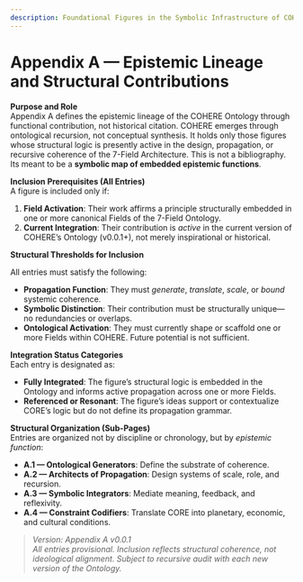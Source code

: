 ```yaml
---
description: Foundational Figures in the Symbolic Infrastructure of COHERE
---
```


# Appendix A — Epistemic Lineage and Structural Contributions

**Purpose and Role**\
Appendix A defines the epistemic lineage of the COHERE Ontology through functional contribution, not historical citation. COHERE emerges through ontological recursion, not conceptual synthesis.  It holds only those figures whose structural logic is presently active in the design, propagation, or recursive coherence of the 7-Field Architecture. This is not a bibliography. Its meant to be a **symbolic map of embedded epistemic functions**.

**Inclusion Prerequisites (All Entries)**\
A figure is included only if:

1. **Field Activation**: Their work affirms a principle structurally embedded in one or more canonical Fields of the 7-Field Ontology.
2. **Current Integration**: Their contribution is _active_ in the current version of COHERE’s Ontology (v0.0.1+), not merely inspirational or historical.



**Structural Thresholds for Inclusion**

All entries must satisfy the following:

* **Propagation Function**: They must _generate_, _translate_, _scale_, or _bound_ systemic coherence.
* **Symbolic Distinction**: Their contribution must be structurally unique—no redundancies or overlaps.
* **Ontological Activation**: They must currently shape or scaffold one or more Fields within COHERE. Future potential is not sufficient.



**Integration Status Categories**\
Each entry is designated as:

* **Fully Integrated**: The figure’s structural logic is embedded in the Ontology and informs active propagation across one or more Fields.
* **Referenced or Resonant**: The figure’s ideas support or contextualize CORE’s logic but do not define its propagation grammar.



**Structural Organization (Sub-Pages)**\
Entries are organized not by discipline or chronology, but by _epistemic function_:

* **A.1 — Ontological Generators**: Define the substrate of coherence.
* **A.2 — Architects of Propagation**: Design systems of scale, role, and recursion.
* **A.3 — Symbolic Integrators**: Mediate meaning, feedback, and reflexivity.
* **A.4 — Constraint Codifiers**: Translate CORE into planetary, economic, and cultural conditions.

> _Version: Appendix A v0.0.1_\
> _All entries provisional. Inclusion reflects structural coherence, not ideological alignment. Subject to recursive audit with each new version of the Ontology._
